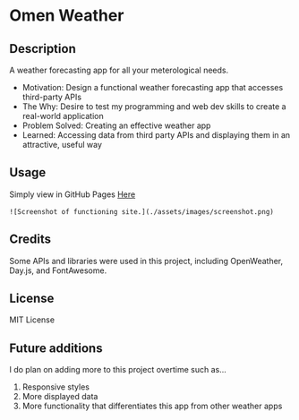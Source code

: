 # Omen Weather

## Description

A weather forecasting app for all your meterological needs.

- Motivation: Design a functional weather forecasting app that accesses third-party APIs
- The Why: Desire to test my programming and web dev skills to create a real-world application
- Problem Solved: Creating an effective weather app
- Learned: Accessing data from third party APIs and displaying them in an attractive, useful way

## Usage

Simply view in GitHub Pages [Here](https://waldenlight.github.io/omen-weather-app/)

    ![Screenshot of functioning site.](./assets/images/screenshot.png)

## Credits

Some APIs and libraries were used in this project, including OpenWeather, Day.js, and FontAwesome.

## License

MIT License

## Future additions

I do plan on adding more to this project overtime such as...
1. Responsive styles
2. More displayed data
3. More functionality that differentiates this app from other weather apps
